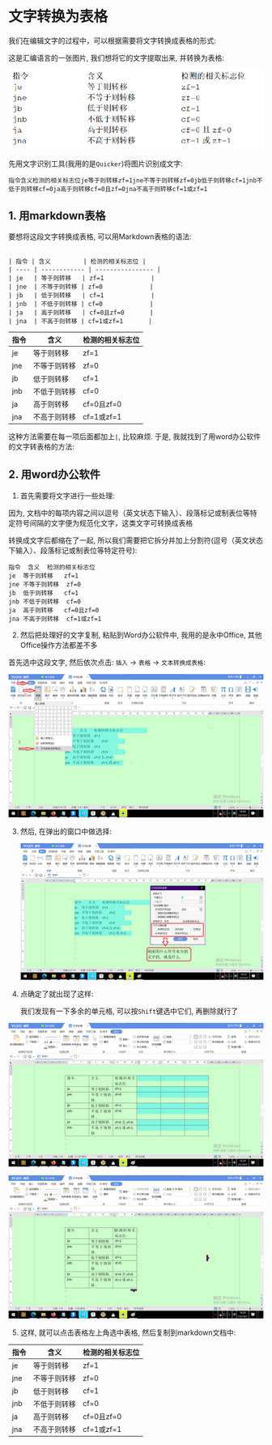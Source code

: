 # 文字转换为表格

我们在编辑文字的过程中，可以根据需要将文字转换成表格的形式:

这是汇编语言的一张图片, 我们想将它的文字提取出来, 并转换为表格:

![picture\image-20231001152925041](picture\image-20231001152925041.png)

先用文字识别工具(我用的是`Quicker`)将图片识别成文字:

```
指令含义检测的相关标志位je等于则转移zf=1jne不等于则转移zf=0jb低于则转移cf=1jnb不低于则转移cf=0ja高于则转移cf=0且zf=0jna不高于则转移cf=1或zf=1
```

## 1. 用markdown表格

要想将这段文字转换成表格, 可以用Markdown表格的语法:

```

| 指令 | 含义         | 检测的相关标志位 |
| ---- | ------------ | ---------------- |
| je   | 等于则转移   | zf=1             |
| jne  | 不等于则转移 | zf=0             |
| jb   | 低于则转移   | cf=1             |
| jnb  | 不低于则转移 | cf=0             |
| ja   | 高于则转移   | cf=0且zf=0       |
| jna  | 不高于则转移 | cf=1或zf=1       |
```



| 指令 | 含义         | 检测的相关标志位 |
| ---- | ------------ | ---------------- |
| je   | 等于则转移   | zf=1             |
| jne  | 不等于则转移 | zf=0             |
| jb   | 低于则转移   | cf=1             |
| jnb  | 不低于则转移 | cf=0             |
| ja   | 高于则转移   | cf=0且zf=0       |
| jna  | 不高于则转移 | cf=1或zf=1       |

这种方法需要在每一项后面都加上`|`, 比较麻烦. 于是, 我就找到了用word办公软件的文字转表格的方法: 



## 2. 用word办公软件

1. 首先需要将文字进行一些处理:

因为, 文档中的每项内容之间以逗号（英文状态下输入）、段落标记或制表位等特定符号间隔的文字便为规范化文字，这类文字可转换成表格

转换成文字后都缩在了一起, 所以我们需要把它拆分并加上分割符(逗号（英文状态下输入）、段落标记或制表位等特定符号):

```
指令	含义	检测的相关标志位			
je	等于则转移	zf=1			
jne	不等于则转移	zf=0			
jb	低于则转移	cf=1			
jnb	不低于则转移	cf=0			
ja	高于则转移	cf=0且zf=0
jna	不高于则转移	cf=1或zf=1	
```

2. 然后把处理好的文字复制, 粘贴到Word办公软件中, 我用的是永中Office, 其他Office操作方法都差不多

首先选中这段文字, 然后依次点击: `插入` -> `表格` -> `文本转换成表格`:

![屏幕截图(1584)](picture\屏幕截图(1584).png)



3. 然后, 在弹出的窗口中做选择:

   ![](picture\屏幕截图(1585).png)



4. 点确定了就出现了这样:

   我们发现有一下多余的单元格, 可以按`Shift`键选中它们, 再删除就行了

   

![屏幕截图(1586)](picture\屏幕截图(1586).png)





![屏幕截图(1588)](picture\屏幕截图(1588).png)





5. 这样, 就可以点击表格左上角选中表格, 然后复制到markdown文档中:

| 指令 | 含义         | 检测的相关标志位 |
| ---- | ------------ | ---------------- |
| je   | 等于则转移   | zf=1             |
| jne  | 不等于则转移 | zf=0             |
| jb   | 低于则转移   | cf=1             |
| jnb  | 不低于则转移 | cf=0             |
| ja   | 高于则转移   | cf=0且zf=0       |
| jna  | 不高于则转移 | cf=1或zf=1       |

